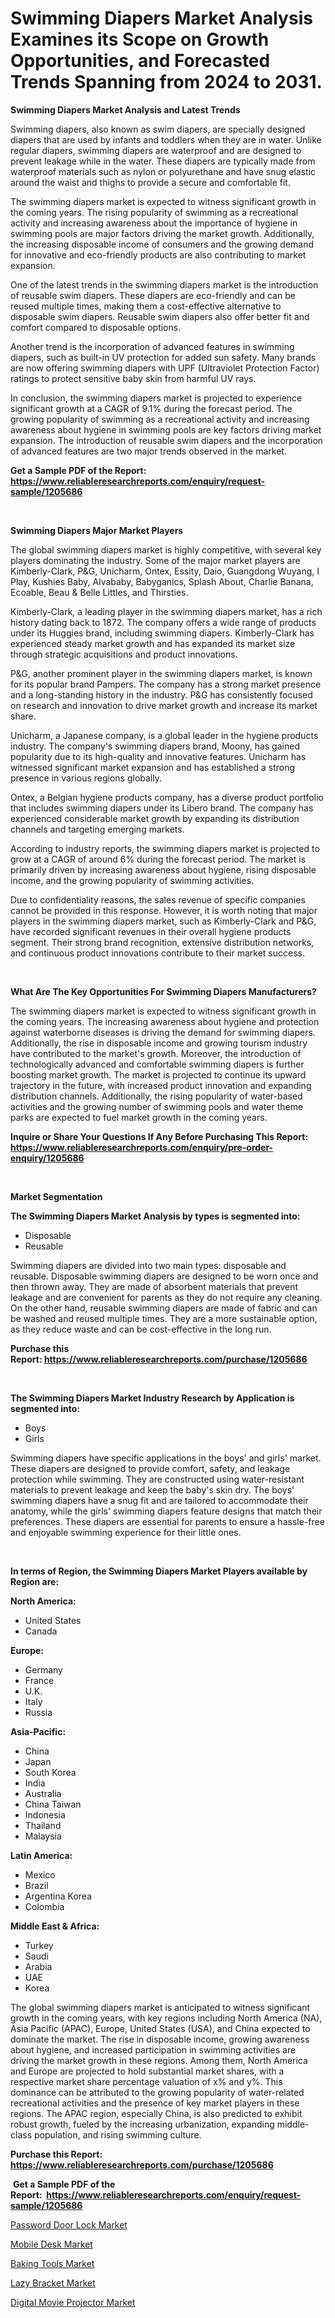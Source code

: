 <p><h1>Swimming Diapers Market Analysis Examines its Scope on Growth Opportunities, and Forecasted Trends Spanning from 2024 to 2031.</h1></p><p><strong>Swimming Diapers Market Analysis and Latest Trends</strong></p>
<p><p>Swimming diapers, also known as swim diapers, are specially designed diapers that are used by infants and toddlers when they are in water. Unlike regular diapers, swimming diapers are waterproof and are designed to prevent leakage while in the water. These diapers are typically made from waterproof materials such as nylon or polyurethane and have snug elastic around the waist and thighs to provide a secure and comfortable fit.</p><p>The swimming diapers market is expected to witness significant growth in the coming years. The rising popularity of swimming as a recreational activity and increasing awareness about the importance of hygiene in swimming pools are major factors driving the market growth. Additionally, the increasing disposable income of consumers and the growing demand for innovative and eco-friendly products are also contributing to market expansion.</p><p>One of the latest trends in the swimming diapers market is the introduction of reusable swim diapers. These diapers are eco-friendly and can be reused multiple times, making them a cost-effective alternative to disposable swim diapers. Reusable swim diapers also offer better fit and comfort compared to disposable options.</p><p>Another trend is the incorporation of advanced features in swimming diapers, such as built-in UV protection for added sun safety. Many brands are now offering swimming diapers with UPF (Ultraviolet Protection Factor) ratings to protect sensitive baby skin from harmful UV rays.</p><p>In conclusion, the swimming diapers market is projected to experience significant growth at a CAGR of 9.1% during the forecast period. The growing popularity of swimming as a recreational activity and increasing awareness about hygiene in swimming pools are key factors driving market expansion. The introduction of reusable swim diapers and the incorporation of advanced features are two major trends observed in the market.</p></p>
<p><strong>Get a Sample PDF of the Report:&nbsp; <a href="https://www.reliableresearchreports.com/enquiry/request-sample/1205686">https://www.reliableresearchreports.com/enquiry/request-sample/1205686</a></strong></p>
<p>&nbsp;</p>
<p><strong>Swimming Diapers Major Market Players</strong></p>
<p><p>The global swimming diapers market is highly competitive, with several key players dominating the industry. Some of the major market players are Kimberly-Clark, P&G, Unicharm, Ontex, Essity, Daio, Guangdong Wuyang, I Play, Kushies Baby, Alvababy, Babyganics, Splash About, Charlie Banana, Ecoable, Beau & Belle Littles, and Thirsties.</p><p>Kimberly-Clark, a leading player in the swimming diapers market, has a rich history dating back to 1872. The company offers a wide range of products under its Huggies brand, including swimming diapers. Kimberly-Clark has experienced steady market growth and has expanded its market size through strategic acquisitions and product innovations.</p><p>P&G, another prominent player in the swimming diapers market, is known for its popular brand Pampers. The company has a strong market presence and a long-standing history in the industry. P&G has consistently focused on research and innovation to drive market growth and increase its market share.</p><p>Unicharm, a Japanese company, is a global leader in the hygiene products industry. The company's swimming diapers brand, Moony, has gained popularity due to its high-quality and innovative features. Unicharm has witnessed significant market expansion and has established a strong presence in various regions globally.</p><p>Ontex, a Belgian hygiene products company, has a diverse product portfolio that includes swimming diapers under its Libero brand. The company has experienced considerable market growth by expanding its distribution channels and targeting emerging markets.</p><p>According to industry reports, the swimming diapers market is projected to grow at a CAGR of around 6% during the forecast period. The market is primarily driven by increasing awareness about hygiene, rising disposable income, and the growing popularity of swimming activities.</p><p>Due to confidentiality reasons, the sales revenue of specific companies cannot be provided in this response. However, it is worth noting that major players in the swimming diapers market, such as Kimberly-Clark and P&G, have recorded significant revenues in their overall hygiene products segment. Their strong brand recognition, extensive distribution networks, and continuous product innovations contribute to their market success.</p></p>
<p>&nbsp;</p>
<p><strong>What Are The Key Opportunities For Swimming Diapers Manufacturers?</strong></p>
<p><p>The swimming diapers market is expected to witness significant growth in the coming years. The increasing awareness about hygiene and protection against waterborne diseases is driving the demand for swimming diapers. Additionally, the rise in disposable income and growing tourism industry have contributed to the market's growth. Moreover, the introduction of technologically advanced and comfortable swimming diapers is further boosting market growth. The market is projected to continue its upward trajectory in the future, with increased product innovation and expanding distribution channels. Additionally, the rising popularity of water-based activities and the growing number of swimming pools and water theme parks are expected to fuel market growth in the coming years.</p></p>
<p><strong>Inquire or Share Your Questions If Any Before Purchasing This Report: <a href="https://www.reliableresearchreports.com/enquiry/pre-order-enquiry/1205686">https://www.reliableresearchreports.com/enquiry/pre-order-enquiry/1205686</a></strong></p>
<p>&nbsp;</p>
<p><strong>Market Segmentation</strong></p>
<p><strong>The Swimming Diapers Market Analysis by types is segmented into:</strong></p>
<p><ul><li>Disposable</li><li>Reusable</li></ul></p>
<p><p>Swimming diapers are divided into two main types: disposable and reusable. Disposable swimming diapers are designed to be worn once and then thrown away. They are made of absorbent materials that prevent leakage and are convenient for parents as they do not require any cleaning. On the other hand, reusable swimming diapers are made of fabric and can be washed and reused multiple times. They are a more sustainable option, as they reduce waste and can be cost-effective in the long run.</p></p>
<p><strong>Purchase this Report:&nbsp;<a href="https://www.reliableresearchreports.com/purchase/1205686">https://www.reliableresearchreports.com/purchase/1205686</a></strong></p>
<p>&nbsp;</p>
<p><strong>The Swimming Diapers Market Industry Research by Application is segmented into:</strong></p>
<p><ul><li>Boys</li><li>Girls</li></ul></p>
<p><p>Swimming diapers have specific applications in the boys' and girls' market. These diapers are designed to provide comfort, safety, and leakage protection while swimming. They are constructed using water-resistant materials to prevent leakage and keep the baby's skin dry. The boys' swimming diapers have a snug fit and are tailored to accommodate their anatomy, while the girls' swimming diapers feature designs that match their preferences. These diapers are essential for parents to ensure a hassle-free and enjoyable swimming experience for their little ones.</p></p>
<p>&nbsp;</p>
<p><strong>In terms of Region, the Swimming Diapers Market Players available by Region are:</strong></p>
<p>
    <p> <strong> North America: </strong>
        <ul>
            <li>United States</li>
            <li>Canada</li>
        </ul>
        </p> 
    <p> <strong> Europe: </strong>
        <ul>
            <li>Germany</li>
            <li>France</li>
            <li>U.K.</li>
            <li>Italy</li>
            <li>Russia</li>
        </ul>
        </p> 
    <p> <strong> Asia-Pacific: </strong>
        <ul>
            <li>China</li>
            <li>Japan</li>
            <li>South Korea</li>
            <li>India</li>
            <li>Australia</li>
            <li>China Taiwan</li>
            <li>Indonesia</li>
            <li>Thailand</li>
            <li>Malaysia</li>
        </ul>
        </p> 
    <p> <strong> Latin America: </strong>
        <ul>
            <li>Mexico</li>
            <li>Brazil</li>
            <li>Argentina Korea</li>
            <li>Colombia</li>
        </ul>
        </p> 
    <p> <strong> Middle East & Africa: </strong>
        <ul>
            <li>Turkey</li>
            <li>Saudi</li>
            <li>Arabia</li>
            <li>UAE</li>
            <li>Korea</li>
        </ul>
    </p>
    </p>
<p><p>The global swimming diapers market is anticipated to witness significant growth in the coming years, with key regions including North America (NA), Asia Pacific (APAC), Europe, United States (USA), and China expected to dominate the market. The rise in disposable income, growing awareness about hygiene, and increased participation in swimming activities are driving the market growth in these regions. Among them, North America and Europe are projected to hold substantial market shares, with a respective market share percentage valuation of x% and y%. This dominance can be attributed to the growing popularity of water-related recreational activities and the presence of key market players in these regions. The APAC region, especially China, is also predicted to exhibit robust growth, fueled by the increasing urbanization, expanding middle-class population, and rising swimming culture.</p></p>
<p><strong>Purchase this Report: <a href="https://www.reliableresearchreports.com/purchase/1205686">https://www.reliableresearchreports.com/purchase/1205686</a></strong></p>
<p>&nbsp;<strong>Get a Sample PDF of the Report:&nbsp;&nbsp;<a href="https://www.reliableresearchreports.com/enquiry/request-sample/1205686">https://www.reliableresearchreports.com/enquiry/request-sample/1205686</a></strong></p>
<p><strong></strong></p>
<p><p><a href="https://github.com/sofyaavrova/Market-Research-Report-List-2/blob/main/password-door-lock-market.md">Password Door Lock Market</a></p><p><a href="https://github.com/zebdakicsin/Market-Research-Report-List-2/blob/main/mobile-desk-market.md">Mobile Desk Market</a></p><p><a href="https://github.com/melchekhinf/Market-Research-Report-List-2/blob/main/baking-tools-market.md">Baking Tools Market</a></p><p><a href="https://github.com/kholmovskayalyudmila/Market-Research-Report-List-2/blob/main/lazy-bracket-market.md">Lazy Bracket Market</a></p><p><a href="https://github.com/merzlyukov93/Market-Research-Report-List-2/blob/main/digital-movie-projector-market.md">Digital Movie Projector Market</a></p></p>